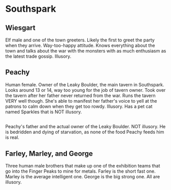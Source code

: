 # Southspark

## Wiesgart
Elf male and one of the town greeters. Likely the first to greet the party when they arrive. Way-too-happy attitude. Knows everything about the town and talks about the war with the monsters with as much enthusiasm as the latest trade gossip. Illusory.

## Peachy
Human female. Owner of the Leaky Boulder, the main tavern in Southspark. Looks around 13 or 14, way too young for the job of tavern owner. Took over the tavern after her father never returned from the war. Runs the tavern VERY well though. She's able to manifest her father's voice to yell at the patrons to calm down when they get too rowdy. Illusory. Has a pet cat named Sparkles that is NOT illusory.

##
Peachy's father and the actual owner of the Leaky Boulder. NOT illusory. He is bedridden and dying of starvation, as none of the food Peachy feeds him is real.

## Farley, Marley, and George
Three human male brothers that make up one of the exhibition teams that go into the Finger Peaks to mine for metals. Farley is the short fast one. Marley is the average intelligent one. George is the big strong one. All are illusory.
